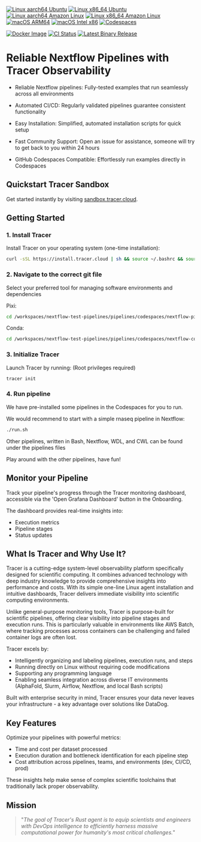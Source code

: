 [![Linux aarch64 Ubuntu](https://img.shields.io/github/actions/workflow/status/Tracer-Cloud/nextflow-test-pipelines/linux-aarch64-ubuntu.yml?branch=main&label=linux-aarch64-ubuntu&logo=linux)](https://github.com/Tracer-Cloud/nextflow-test-pipelines/actions/workflows/linux-aarch64-ubuntu.yml) [![Linux x86_64 Ubuntu](https://img.shields.io/github/actions/workflow/status/Tracer-Cloud/nextflow-test-pipelines/linux-x86_64-ubuntu.yml?branch=main&label=linux-x86_64-ubuntu&logo=linux)](https://github.com/Tracer-Cloud/nextflow-test-pipelines/actions/workflows/linux-x86_64-ubuntu.yml) [![Linux aarch64 Amazon Linux](https://img.shields.io/github/actions/workflow/status/Tracer-Cloud/nextflow-test-pipelines/linux-aarch64-amazon-lin.yml?branch=main&label=linux-aarch64-amazon&logo=linux)](https://github.com/Tracer-Cloud/nextflow-test-pipelines/actions/workflows/linux-aarch64-amazon-lin.yml) [![Linux x86_64 Amazon Linux](https://img.shields.io/github/actions/workflow/status/Tracer-Cloud/nextflow-test-pipelines/linux-x86-amazon-lin.yml?branch=main&label=linux-x86_64-amazon&logo=linux)](https://github.com/Tracer-Cloud/nextflow-test-pipelines/actions/workflows/linux-x86-amazon-lin.yml) [![macOS ARM64](https://img.shields.io/github/actions/workflow/status/Tracer-Cloud/nextflow-test-pipelines/macos-arm64.yml?branch=main&label=macos-arm64&logo=apple)](https://github.com/Tracer-Cloud/nextflow-test-pipelines/actions/workflows/macos-arm64.yml) [![macOS Intel x86](https://img.shields.io/github/actions/workflow/status/Tracer-Cloud/nextflow-test-pipelines/macos-intel-x86.yml?branch=main&label=macos-intel-x86&logo=apple)](https://github.com/Tracer-Cloud/nextflow-test-pipelines/actions/workflows/macos-intel-x86.yml) [![Codespaces](https://img.shields.io/github/actions/workflow/status/Tracer-Cloud/nextflow-test-pipelines/codespaces.yml?branch=main&label=codespaces&logo=github)](https://github.com/Tracer-Cloud/nextflow-test-pipelines/actions/workflows/codespaces.yml)


[![Docker Image](https://img.shields.io/docker/pulls/tracercloud/tracer?logo=docker&logoColor=white)](https://hub.docker.com/r/tracercloud/tracer) [![CI Status](https://img.shields.io/github/actions/workflow/status/Tracer-Cloud/nextflow-test-pipelines/docker-build-push.yml?branch=main&label=docker-build&logo=docker)](https://github.com/Tracer-Cloud/nextflow-test-pipelines/actions/workflows/docker-build-push.yml) [![Latest Binary Release](https://img.shields.io/github/v/release/Tracer-Cloud/tracer-client?logo=github&logoColor=white)](https://github.com/Tracer-Cloud/tracer-client/releases)


# Reliable Nextflow Pipelines with Tracer Observability

- Reliable Nextflow pipelines: Fully-tested examples that run seamlessly across all environments

- Automated CI/CD: Regularly validated pipelines guarantee consistent functionality

- Easy Installation: Simplified, automated installation scripts for quick setup

- Fast Community Support: Open an issue for assistance, someone will try to get back to you within 24 hours

- GitHub Codespaces Compatible: Effortlessly run examples directly in Codespaces 



## Quickstart Tracer Sandbox

Get started instantly by visiting [sandbox.tracer.cloud](https://sandbox.tracer.cloud/).

## Getting Started

### 1. Install Tracer

Install Tracer on your operating system (one-time installation):

```bash
curl -sSL https://install.tracer.cloud | sh && source ~/.bashrc && source ~/.zshrc
```

### 2. Navigate to the correct git file

Select your preferred tool for managing software environments and dependencies


Pixi: 
```bash
cd /workspaces/nextflow-test-pipelines/pipelines/codespaces/nextflow-pixi
```

Conda:
```bash
cd /workspaces/nextflow-test-pipelines/pipelines/codespaces/nextflow-conda
```

### 3. Initialize Tracer

Launch Tracer by running: (Root privileges required)

```bash
tracer init
```

### 4. Run pipeline
We have pre-installed some pipelines in the Codespaces for you to run.

We would recommend to start with a simple rnaseq pipeline in Nextflow:
```bash
./run.sh
```
Other pipelines, written in Bash, Nextflow, WDL, and CWL can be found under the pipelines files

Play around with the other pipelines, have fun!


## Monitor your Pipeline

Track your pipeline's progress through the Tracer monitoring dashboard, accessible via the 'Open Grafana Dashboard' button in the Onboarding.

The dashboard provides real-time insights into:

- Execution metrics
- Pipeline stages
- Status updates

## What Is Tracer and Why Use It?

Tracer is a cutting-edge system-level observability platform specifically designed for scientific computing. It combines advanced technology with deep industry knowledge to provide comprehensive insights into performance and costs. With its simple one-line Linux agent installation and intuitive dashboards, Tracer delivers immediate visibility into scientific computing environments.

Unlike general-purpose monitoring tools, Tracer is purpose-built for scientific pipelines, offering clear visibility into pipeline stages and execution runs. This is particularly valuable in environments like AWS Batch, where tracking processes across containers can be challenging and failed container logs are often lost.

Tracer excels by:

- Intelligently organizing and labeling pipelines, execution runs, and steps
- Running directly on Linux without requiring code modifications
- Supporting any programming language
- Enabling seamless integration across diverse IT environments (AlphaFold, Slurm, Airflow, Nextflow, and local Bash scripts)

Built with enterprise security in mind, Tracer ensures your data never leaves your infrastructure - a key advantage over solutions like DataDog.

## Key Features

Optimize your pipelines with powerful metrics:

- Time and cost per dataset processed
- Execution duration and bottleneck identification for each pipeline step
- Cost attribution across pipelines, teams, and environments (dev, CI/CD, prod)

These insights help make sense of complex scientific toolchains that traditionally lack proper observability.

## Mission

> "_The goal of Tracer's Rust agent is to equip scientists and engineers with DevOps intelligence to efficiently harness massive computational power for humanity's most critical challenges._"
